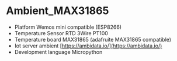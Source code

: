 # Ambient_MAX31865
- Platform Wemos mini compatible (ESP8266)
- Temperature Sensor RTD 3Wire PT100
- Temperature board MAX31865 (adafruite MAX31865 compatible)
- Iot server ambient [https://ambidata.io/](https://ambidata.io/)
- Development language Micropython
